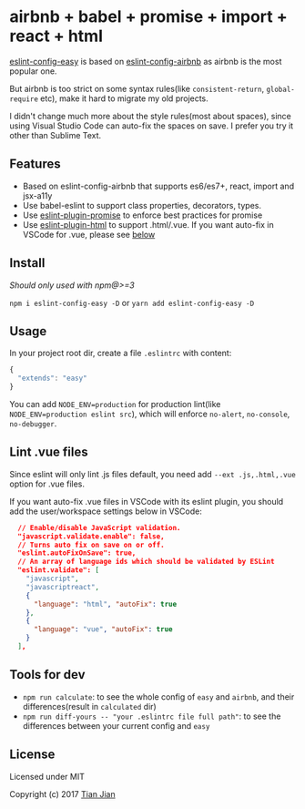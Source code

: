 airbnb + babel + promise + import + react + html
=================================

[eslint-config-easy](https://github.com/kiliwalk/eslint-config-easy) is based on [eslint-config-airbnb](https://github.com/airbnb/javascript/tree/master/packages/eslint-config-airbnb) as airbnb is the most popular one.

But airbnb is too strict on some syntax rules(like `consistent-return`, `global-require` etc), make it hard to migrate my old projects.

I didn't change much more about the style rules(most about spaces), since using Visual Studio Code can auto-fix the spaces on save. I prefer you try it other than Sublime Text.  

## Features
* Based on eslint-config-airbnb that supports es6/es7+, react, import and jsx-a11y
* Use babel-eslint to support class properties, decorators, types.
* Use [eslint-plugin-promise](https://github.com/xjamundx/eslint-plugin-promise) to enforce best practices for promise
* Use [eslint-plugin-html](https://github.com/BenoitZugmeyer/eslint-plugin-html) to support .html/.vue. If you want auto-fix in VSCode for .vue, please see [below](#lint-vue-files)

## Install
*Should only used with npm@>=3*

`npm i eslint-config-easy -D` or `yarn add eslint-config-easy -D`

## Usage
In your project root dir, create a file `.eslintrc` with content:  
```js
{
  "extends": "easy"
}
```

You can add `NODE_ENV=production` for production lint(like `NODE_ENV=production eslint src`), which will enforce `no-alert`, `no-console`, `no-debugger`.

## Lint .vue files
Since eslint will only lint .js files default, you need add `--ext .js,.html,.vue` option for .vue files.

If you want auto-fix .vue files in VSCode with its eslint plugin, you should add the user/workspace settings below in VSCode:
```json
  // Enable/disable JavaScript validation.
  "javascript.validate.enable": false,
  // Turns auto fix on save on or off.
  "eslint.autoFixOnSave": true,
  // An array of language ids which should be validated by ESLint
  "eslint.validate": [
    "javascript",
    "javascriptreact",
    { 
      "language": "html", "autoFix": true
    },
    { 
      "language": "vue", "autoFix": true
    }
  ],
```

## Tools for dev
* `npm run calculate`: to see the whole config of `easy` and `airbnb`, and their differences(result in `calculated` dir)
* `npm run diff-yours -- "your .eslintrc file full path"`: to see the differences between your current config and `easy`

## License
Licensed under MIT

Copyright (c) 2017 [Tian Jian](https://github.com/tianjianchn)